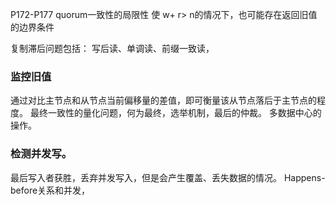 P172-P177
quorum一致性的局限性
使 w+ r> n的情况下，也可能存在返回旧值的边界条件

复制滞后问题包括：
写后读、单调读、前缀一致读，
### 监控旧值
通过对比主节点和从节点当前偏移量的差值，即可衡量该从节点落后于主节点的程度。
最终一致性的量化问题，何为最终，选举机制，最后的仲裁。
多数据中心的操作。
### 检测并发写。
  最后写入者获胜，丢弃并发写入，但是会产生覆盖、丢失数据的情况。
Happens-before关系和并发，
